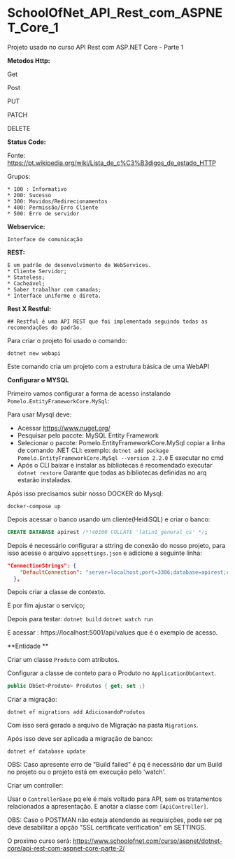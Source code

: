 # SchoolOfNet_API_Rest_com_ASPNET_Core_1
Projeto usado no curso API Rest com ASP.NET Core - Parte 1


**Metodos Http:**

Get

Post

PUT

PATCH

DELETE

**Status Code:**

Fonte: https://pt.wikipedia.org/wiki/Lista_de_c%C3%B3digos_de_estado_HTTP

Grupos:

    * 100 : Informativo
    * 200: Sucesso
    * 300: Movidos/Redirecionamentos
    * 400: Permissão/Erro Cliente
    * 500: Erro de servidor

**Webservice:**

    Interface de comunicação

**REST:**

    É um padrão de desenvolvimento de WebServices.
    * Cliente Servidor;
    * Stateless;
    * Cacheável;
    * Saber trabalhar com camadas;
    * Interface uniforme e direta.


**Rest X Restful:**

    ## Restful é uma API REST que foi implementada seguindo todas as recomendações do padrão.


Para criar o projeto foi usado o comando:
```
dotnet new webapi
```
Este comando cria um projeto com a estrutura básica de uma WebAPI

**Configurar o MYSQL**

Primeiro vamos configurar a forma de acesso instalando `Pomelo.EntityFrameworkCore.MySql`:

Para usar Mysql deve: 
* Acessar https://www.nuget.org/ 
* Pesquisar pelo pacote: MySQL Entity Framework 
* Selecionar o pacote: Pomelo.EntityFrameworkCore.MySql copiar a linha de comando .NET CLI: exemplo: `dotnet add package Pomelo.EntityFrameworkCore.MySql --version 2.2.0` E executar no cmd
* Após o CLI baixar e instalar as bibliotecas é recomendado executar `dotnet restore` Garante que todas as bibliotecas definidas no arq estarão instaladas.

Após isso precisamos subir nosso DOCKER do Mysql:
```
docker-compose up
```

Depois acessar o banco usando um cliente(HeidiSQL) e criar o banco:
```SQL
CREATE DATABASE apirest /*!40100 COLLATE 'latin1_general_cs' */;
```

Depois é necessário configurar a sttring de conexão do nosso projeto, para isso acesse o arquivo `appsettings.json` e adicione a seguinte linha:
```JSON
"ConnectionStrings": {
    "DefaultConnection": "server=localhost;port=3306;database=apirest;uid=root;password=password"
  },
```

Depois criar a classe de contexto.

E por fim ajustar o serviço;

Depois para testar:
`dotnet build`
`dotnet watch run`

E acessar : https://localhost:5001/api/values que é o exemplo de acesso.


**Entidade **

Criar um classe `Produto` com atributos.

Configurar a classe de conteto para o Produto no `ApplicationDbContext`.
```C#
public DbSet<Produto> Produtos { get; set ;}
```

Criar a migração:
```
dotnet ef migrations add AdicionandoProdutos
```
Com isso será gerado a arquivo de Migração na pasta `Migrations`.

Após isso deve ser aplicada a migração de banco:
```
dotnet ef database update
```
OBS: Caso apresente erro de "Build failed" é pq é necessário dar um Build no projeto ou o projeto está em execução pelo 'watch'.

Criar um controller:

Usar o `ControllerBase` pq ele é mais voltado para API, sem os tratamentos relacionados a apresentação.
E anotar a classe com `[ApiController]`.

OBS: Caso o POSTMAN não esteja atendendo as requisições, pode ser pq deve desabilitar a opção "SSL certificate verification" em SETTINGS.

O proximo curso será: https://www.schoolofnet.com/curso/aspnet/dotnet-core/api-rest-com-aspnet-core-parte-2/
